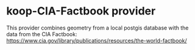 # koop-CIA-Factbook provider

This provider combines geometry from a local postgis database with the data from the CIA Factbook: https://www.cia.gov/library/publications/resources/the-world-factbook/

